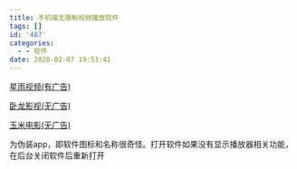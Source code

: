 ```yaml
---
title: 手机端无限制视频播放软件
tags: []
id: '487'
categories:
  - - 软件
date: 2020-02-07 19:53:41
---
```


[星雨视频(有广告)](http://star.vin/)

[卧龙影视(无广告)](https://www.wolong.tv/)

[玉米电影(无广告)](https://www.ymdy.app/)

为伪装app，即软件图标和名称很奇怪。打开软件如果没有显示播放器相关功能，在后台关闭软件后重新打开
